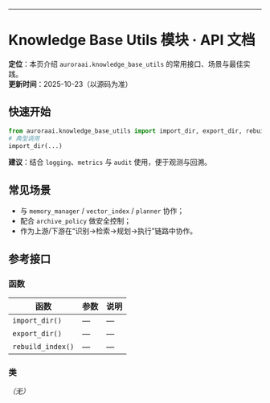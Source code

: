 ---
# Knowledge Base Utils 模块 · API 文档

<div class="doc-card">
<strong>定位</strong>：本页介绍 <code>auroraai.knowledge_base_utils</code> 的常用接口、场景与最佳实践。<br/>
<strong>更新时间</strong>：2025-10-23（以源码为准）
</div>

## 快速开始
```python
from auroraai.knowledge_base_utils import import_dir, export_dir, rebuild_index
# 典型调用
import_dir(...)
```

<div class="callout tip">
<b>建议</b>：结合 <code>logging</code>、<code>metrics</code> 与 <code>audit</code> 使用，便于观测与回溯。
</div>

## 常见场景
- 与 <code>memory_manager</code> / <code>vector_index</code> / <code>planner</code> 协作；
- 配合 <code>archive_policy</code> 做安全控制；
- 作为上游/下游在“识别→检索→规划→执行”链路中协作。

## 参考接口

### 函数
| 函数 | 参数 | 说明 |
|---|---|---|
| `import_dir()` | — | — |
| `export_dir()` | — | — |
| `rebuild_index()` | — | — |


### 类
_（无）_

